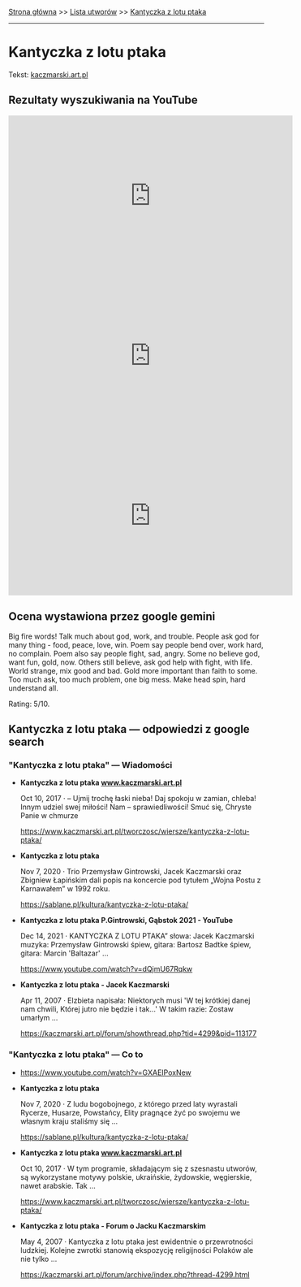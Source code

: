 [Strona główna](../index.md) >> [Lista utworów](../list.md) >> [Kantyczka z lotu ptaka](193.md)

---

# Kantyczka z lotu ptaka

Tekst: [kaczmarski.art.pl](https://www.kaczmarski.art.pl/tworczosc/wiersze/kantyczka-z-lotu-ptaka/)

## Rezultaty wyszukiwania na YouTube

<iframe width="560" height="315" src="https://www.youtube.com/embed/GXAEIPoxNew?si=IdontcarewhotheIRSsendsImnotpayingtaxes" title="YouTube video player" frameborder="0" allow="accelerometer; autoplay; clipboard-write; encrypted-media; gyroscope; picture-in-picture; web-share" referrerpolicy="strict-origin-when-cross-origin" allowfullscreen></iframe>

<iframe width="560" height="315" src="https://www.youtube.com/embed/LVFJUIRdIOE?si=IdontcarewhotheIRSsendsImnotpayingtaxes" title="YouTube video player" frameborder="0" allow="accelerometer; autoplay; clipboard-write; encrypted-media; gyroscope; picture-in-picture; web-share" referrerpolicy="strict-origin-when-cross-origin" allowfullscreen></iframe>

<iframe width="560" height="315" src="https://www.youtube.com/embed/glKDhBuoRUs?si=IdontcarewhotheIRSsendsImnotpayingtaxes" title="YouTube video player" frameborder="0" allow="accelerometer; autoplay; clipboard-write; encrypted-media; gyroscope; picture-in-picture; web-share" referrerpolicy="strict-origin-when-cross-origin" allowfullscreen></iframe>

## Ocena wystawiona przez google gemini

Big fire words! Talk much about god, work, and trouble. People ask god for many thing - food, peace, love, win. Poem say people bend over, work hard, no complain. Poem also say people fight, sad, angry. Some no believe god, want fun, gold, now. Others still believe, ask god help with fight, with life. World strange, mix good and bad. Gold more important than faith to some. Too much ask, too much problem, one big mess. Make head spin, hard understand all. 

Rating: 5/10. 


## Kantyczka z lotu ptaka — odpowiedzi z google search

### "Kantyczka z lotu ptaka" — Wiadomości

- **Kantyczka z lotu ptaka www.kaczmarski.art.pl**

    Oct 10, 2017  ·  – Ujmij trochę łaski nieba! Daj spokoju w zamian, chleba! Innym udziel swej miłości! Nam – sprawiedliwości! Smuć się, Chryste Panie w chmurze 

   <https://www.kaczmarski.art.pl/tworczosc/wiersze/kantyczka-z-lotu-ptaka/>
- **Kantyczka z lotu ptaka**

    Nov 7, 2020  ·  Trio Przemysław Gintrowski, Jacek Kaczmarski oraz Zbigniew Łapińskim dali popis na koncercie pod tytułem „Wojna Postu z Karnawałem” w 1992 roku. 

   <https://sablane.pl/kultura/kantyczka-z-lotu-ptaka/>
- **Kantyczka z lotu ptaka P.Gintrowski, Gąbstok 2021 - YouTube**

    Dec 14, 2021  ·  KANTYCZKA Z LOTU PTAKA” słowa: Jacek Kaczmarski muzyka: Przemysław Gintrowski śpiew, gitara: Bartosz Badtke śpiew, gitara: Marcin 'Baltazar' ... 

   <https://www.youtube.com/watch?v=dQjmU67Rqkw>
- **Kantyczka z lotu ptaka - Jacek Kaczmarski**

    Apr 11, 2007  ·  Elzbieta napisała: Niektorych musi 'W tej krótkiej danej nam chwili, Której jutro nie będzie i tak...' W takim razie: Zostaw umarłym ... 

   <https://kaczmarski.art.pl/forum/showthread.php?tid=4299&pid=113177>

### "Kantyczka z lotu ptaka" — Co to

- <https://www.youtube.com/watch?v=GXAEIPoxNew>
- **Kantyczka z lotu ptaka**

    Nov 7, 2020  ·  Z ludu bogobojnego, z którego przed laty wyrastali Rycerze, Husarze, Powstańcy, Elity pragnące żyć po swojemu we własnym kraju staliśmy się ... 

   <https://sablane.pl/kultura/kantyczka-z-lotu-ptaka/>
- **Kantyczka z lotu ptaka www.kaczmarski.art.pl**

    Oct 10, 2017  ·  W tym programie, składającym się z szesnastu utworów, są wykorzystane motywy polskie, ukraińskie, żydowskie, węgierskie, nawet arabskie. Tak ... 

   <https://www.kaczmarski.art.pl/tworczosc/wiersze/kantyczka-z-lotu-ptaka/>
- **Kantyczka z lotu ptaka - Forum o Jacku Kaczmarskim**

    May 4, 2007  ·  Kantyczka z lotu ptaka jest ewidentnie o przewrotności ludzkiej. Kolejne zwrotki stanowią ekspozycję religijności Polaków ale nie tylko ... 

   <https://kaczmarski.art.pl/forum/archive/index.php?thread-4299.html>

